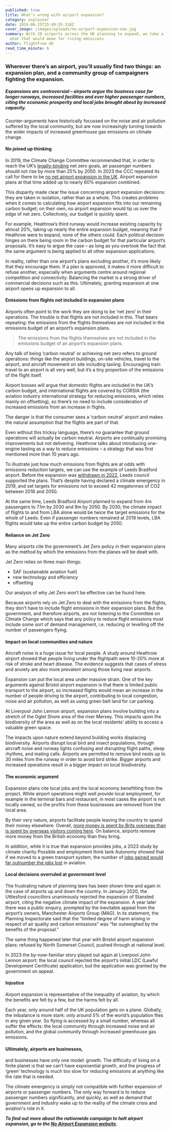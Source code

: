 ```yaml
---
published: true
title: What's wrong with airport expansion?
category: explainer
date: 2024-06-25T15:49:55.318Z
cover_image: /images/uploads/no-airport-expansion-nae.jpg
summary: With 20 airports across the UK planning to expand, we take a look at
  what that would mean for rising emissions
author: FlightFree UK
read_time_minute: 6
---
```

### Wherever there’s an airport, you’ll usually find two things: an expansion plan, and a community group of campaigners fighting the expansion. 

##### Expansions are controversial – airports argue the business case for longer runways, increased facilities and ever higher passenger numbers, citing the economic prosperity and local jobs brought about by increased capacity. 

Counter-arguments have historically focussed on the noise and air pollution suffered by the local community, but are now increasingly turning towards the wider impacts of increased greenhouse gas emissions on climate change.

#### No joined up thinking

In 2019, the Climate Change Committee recommended that, in order to reach the UK’s [legally-binding](https://www.carbonbrief.org/guest-post-planned-growth-of-uk-airports-not-consistent-with-net-zero-climate-goal/) net zero goals, air passenger numbers should not rise by more than 25% by 2050. In 2023 the CCC repeated its call for there to be [no net airport expansion in the UK](https://www.theccc.org.uk/publication/2023-progress-report-to-parliament/). Airport expansion plans at that time added up to nearly 60% expansion combined. 

This disparity made clear the issue concerning airport expansion decisions: they are taken in isolation, rather than as a whole. This creates problems when it comes to calculating how airport expansion fits into our remaining carbon budget; on their own, no airport expansion would tip us over the edge of net zero. Collectively, our budget is quickly spent. 

For example, Heathrow’s third runway would increase existing capacity by almost 20%, taking up nearly the entire expansion budget, meaning that if Heathrow were to expand, none of the others could. Each political decision hinges on there being room in the carbon budget for that particular airport’s proposals. It’s easy to argue the case – as long as you overlook the fact that the same argument is being applied to all other expansion applications. 

In reality, rather than one airport’s plans excluding another, it’s more likely that they encourage them. If a plan is approved, it makes it more difficult to refuse another, especially when arguments centre around regional competition and connectivity. Balancing the market is a strong driver of commercial decisions such as this. Ultimately, granting expansion at one airport opens up expansion to all.

#### Emissions from flights not included in expansion plans

Airports often point to the work they are doing to be ‘net zero’ in their operations. The trouble is that flights are not included in this. That bears repeating: the emissions from the flights themselves are not included in the emissions budget of an airport’s expansion plans. 

> The emissions from the flights themselves are not included in the emissions budget of an airport’s expansion plans.

Any talk of being ‘carbon neutral’ or achieving net zero refers to ground operations: things like the airport buildings, on-site vehicles, travel to the airport, and aircraft movement on site including taxiing. Encouraging train travel to an airport is all very well, but it’s a tiny proportion of the emissions of the flight itself. 

Airport bosses will argue that domestic flights are included in the UK’s carbon budget, and international flights are covered by CORSIA (the aviation industry international strategy for reducing emissions, which relies mainly on offsetting), so there’s no need to include consideration of increased emissions from an increase in flights.

The danger is that the consumer sees a ‘carbon neutral’ airport and makes the natural assumption that the flights are part of that.

Even without this tricksy language, there’s no guarantee that ground operations will actually be carbon neutral. Airports are continually promising improvements but not delivering. Heathrow talks about introducing one-engine taxiing as a way to reduce emissions – a strategy that was first mentioned more than 10 years ago.

To illustrate just how much emissions from flights are at odds with emissions reduction targets, we can use the example of Leeds Bradford airport. Before the expansion was [withdrawn in 2022](https://www.aef.org.uk/uk-airport-expansions/), Leeds council supported the plans. That’s despite having declared a climate emergency in 2019, and set targets for emissions not to exceed 42 megatonnes of CO2 between 2018 and 2050. 

At the same time, Leeds Bradford Airport planned to expand from 4m passengers to 7.1m by 2030 and 9m by 2050. By 2030, the climate impact of flights to and from LBA alone would be twice the target emissions for the whole of Leeds. Even if passenger numbers remained at 2019 levels, LBA flights would take up the entire carbon budget by 2050. 

#### Reliance on Jet Zero

Many airports cite the government’s Jet Zero policy in their expansion plans as the method by which the emissions from the planes will be dealt with. 

Jet Zero relies on three main things: 

* SAF (sustainable aviation fuel)
* new technology and efficiency
* offsetting

Our analysis of why Jet Zero won’t be effective can be found here. 

Because airports rely on Jet Zero to deal with the emissions from the flights, they don’t have to include flight emissions in their expansion plans. But the government, and therefore airports, are not listening to the Committee on Climate Change which says that any policy to reduce flight emissions must include some sort of demand management, i.e. reducing or levelling off the number of passengers flying.

#### Impact on local communities and nature

Aircraft noise is a huge issue for local people. A study around Heathrow airport showed that people living under the flightpath were 10-20% more at risk of stroke and heart disease. The evidence suggests that cases of stress and anxiety are also more prevalent among those living near airports.

Expansion can put the local area under massive strain. One of the key arguments against Bristol airport expansion is that there is limited public transport to the airport, so increased flights would mean an increase in the number of people driving to the airport, contributing to local congestion, noise and air pollution, as well as using green belt land for car parking.

At Liverpool John Lennon airport, expansion plans involve building into a stretch of the Oglet Shore area of the river Mersey. This impacts upon the biodiversity of the area as well as on the local residents’ ability to access a valuable green space. 

The impacts upon nature extend beyond building works displacing biodiversity. Airports disrupt local bird and insect populations, through aircraft noise and runway lights confusing and disrupting flight paths, sleep rhythms, and mating calls. Airports are permitted to remove bird nests up to 30 miles from the runway in order to avoid bird strike. Bigger airports and increased operations result in a bigger impact on local biodiversity.

#### The economic argument

Expansion plans cite local jobs and the local economy benefitting from the project. While airport operations might well provide local employment, for example in the terminal bars and restaurant, in most cases the airport is not locally owned, so the profits from these businesses are removed from the local area. 

By their very nature, airports facilitate people leaving the country to spend their money elsewhere. Overall, [more money is spent by Brits overseas than is spent by overseas visitors coming here](https://www.ons.gov.uk/peoplepopulationandcommunity/leisureandtourism/articles/traveltrends/2023). On balance, airports remove more money from the British economy than they bring.

In addition, while it is true that expansion provides jobs, a 2023 study by climate charity Possible and employment think tank Autonomy showed that if we moved to a green transport system, the number of [jobs gained would far outnumber the jobs lost](https://www.wearepossible.org/press-releases/cutting-aviation-emissions-and-expanding-green-transport-would-be-better-for-jobs-and-cost-less-than-airline-bailouts-report-finds) in aviation.

#### Local decisions overruled at government level

The frustrating nature of planning laws has been shown time and again in the case of airports up and down the country. In January 2020, the Uttlesford councillors unanimously rejected the expansion of Stansted airport, citing the negative climate impact of the expansion. A year later there was a public enquiry, prompted by the inevitable appeal from the airport’s owners, Manchester Airports Group (MAG). In its statement, the Planning Inspectorate said that the “limited degree of harm arising in respect of air quality and carbon emissions” was “far outweighed by the benefits of the proposal.” 

The same thing happened later that year with Bristol airport expansion plans: refused by North Somerset Council, pushed through at national level. 

In 2023 the by-now-familiar story played out again at Liverpool John Lennon airport: the local council rejected the airport’s initial LDC (Lawful Development Certificate) application, but the application was granted by the government on appeal.

#### Injustice

Airport expansion is representative of the inequality of aviation, by which the benefits are felt by a few, but the harms felt by all.

Each year, only around half of the UK population gets on a plane. Globally, the imbalance is more stark: only around 5% of the world’s population flies in any given year. So flying is accessed by a small number, whereas all suffer the effects: the local community through increased noise and air pollution, and the global community through increased greenhouse gas emissions.

#### Ultimately, airports are businesses,

and businesses have only one model: growth. The difficulty of living on a finite planet is that we can’t have exponential growth, and the progress of ‘green’ technology is much too slow for reducing emissions at anything like the rate that is needed. 

The climate emergency is simply not compatible with further expansion of airports or passenger numbers. The only way forward is to reduce passenger numbers significantly, and quickly, as well as demand that government and industry wake up to the reality of the climate crisis and aviation's role in it.

***T﻿o find out more about the nationwide campaign to halt airport expansion, go to the [No Airport Expansion website](https://www.noairportexpansion.org/).***